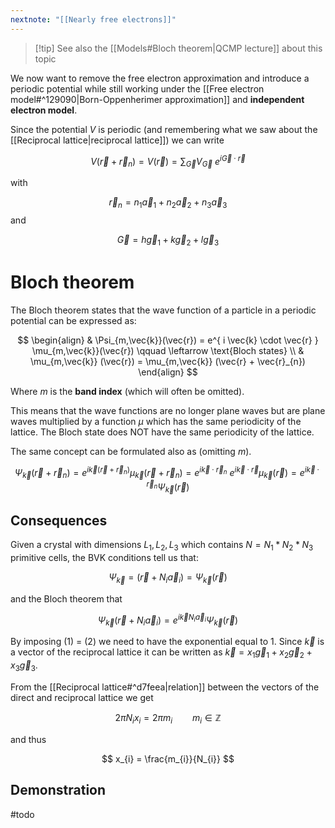 ```yaml
---
nextnote: "[[Nearly free electrons]]"
---
```



>[!tip] See also the [[Models#Bloch theorem|QCMP lecture]] about this topic

We now want to remove the free electron approximation and introduce a periodic potential while still working under the [[Free electron model#^129090|Born-Oppenherimer approximation]] and **independent electron model**.

Since the potential $V$ is periodic (and remembering what we saw about the [[Reciprocal lattice|reciprocal lattice]]) we can write 

$$
V(\vec{r} + \vec{r}_{n}) = V(\vec{r}) = \sum_{\vec{G}} V_{\vec{G}} ~ e^{ i \vec{G}\cdot \vec{r} }
$$

with

$$\vec{r}_{n} = n_1 \vec{a}_{1} + n_2 \vec{a}_{2} + n_3 \vec{a}_{3}$$
and 

$$
\vec{G} = h \vec{g}_{1} + k \vec{g}_{2} + l \vec{g}_{3}
$$

# Bloch theorem

The Bloch theorem states that the wave function of a particle in a periodic potential can be expressed as:

$$
\begin{align}
 & \Psi_{m,\vec{k}}(\vec{r}) = e^{  i \vec{k} \cdot \vec{r} } \mu_{m,\vec{k}}(\vec{r}) \qquad \leftarrow  \text{Bloch states}
\\
 & \mu_{m,\vec{k}} (\vec{r}) = \mu_{m,\vec{k}} (\vec{r} + \vec{r}_{n})
\end{align}
$$

Where $m$ is the **band index** (which will often be omitted).

This means that the wave functions are no longer plane waves but are plane waves multiplied by a function $\mu$ which has the same periodicity of the lattice. The Bloch state does NOT have the same periodicity of the lattice.

The same concept can be formulated also as (omitting $m$).

$$
\Psi_{\vec{k}} (\vec{r} + \vec{r}_{n}) = e^{ i \vec{k}(\vec{r} + \vec{r}_{n}) } \mu_{\vec{k}} (\vec{r} + \vec{r}_{n}) = e^{  i\vec{k}\cdot\vec{r}_{n} } ~ e^{ i \vec{k} \cdot \vec{r} } \mu_{\vec{k}} (\vec{r}) = e^{  i \vec{k} \cdot \vec{r}_{n} } \Psi_{\vec{k}} (\vec{r})
$$

## Consequences

Given a crystal with dimensions $L_1, L_2, L_3$ which contains $N = N_1 * N_2 * N_3$ primitive cells, the BVK conditions tell us that: 

$$
\Psi_{\vec{k}} = (\vec{r} + N_{i} \vec{a}_{i}) = \Psi_{\vec{k}} (\vec{r}) \tag{1}
$$

and the Bloch theorem that 

$$
\Psi_{\vec{k}}(\vec{r} + N_{i} \vec{a}_{i}) = e^{ i \vec{k} N_{i} \vec{a}_{i} } \tag{2} \Psi_{\vec{k}} (\vec{r})
$$

By imposing $(1)$ = $(2)$ we need to have the exponential equal to $1$. Since $\vec{k}$ is a vector of the reciprocal lattice it can be written as $\vec{k} = x_1 \vec{g}_{1} + x_2 \vec{g}_{2} + x_3 \vec{g}_{3}$.

From the [[Reciprocal lattice#^d7feea|relation]] between the vectors of the direct and reciprocal lattice we get 

$$
2\pi N_{i} x_{i} = 2 \pi m_{i} \qquad m_{i} \in \mathbb{Z}
$$

and thus 

$$
x_{i} = \frac{m_{i}}{N_{i}}
$$

## Demonstration

#todo

